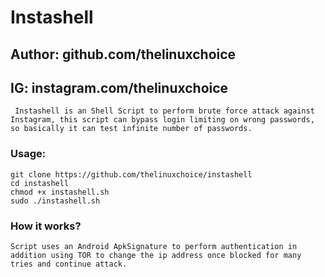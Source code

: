 # Instashell
## Author: github.com/thelinuxchoice
## IG: instagram.com/thelinuxchoice
```
 Instashell is an Shell Script to perform brute force attack against Instagram, this script can bypass login limiting on wrong passwords, so basically it can test infinite number of passwords.
```

### Usage:
```
git clone https://github.com/thelinuxchoice/instashell
cd instashell
chmod +x instashell.sh
sudo ./instashell.sh
```

### How it works?
```
Script uses an Android ApkSignature to perform authentication in addition using TOR to change the ip address once blocked for many tries and continue attack.
```

